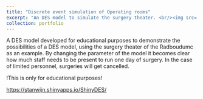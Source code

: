 ```yaml
---
title: "Discrete event simulation of Operating rooms"
excerpt: "An DES model to simulate the surgery theater. <br/><img src='/images/desor.png'>"
collection: portfolio
---
```


A DES model developed for educational purposes to demonstrate the possibilities of a DES model, using the surgery theater of the Radboudumc as an example. By changing the parameter of the model it becomes clear how much staff needs to be present to run one day of surgery. In the case of limited personnel, surgeries will get cancelled.

!This is only for educational purposes!

<https://stanwijn.shinyapps.io/ShinyDES/>